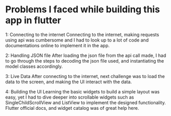 # Problems I faced while building this app in flutter

1:  Connecting to the internet
    Connecting to the internet, making requests using api was cumbersome and 
    I had to look up to a lot of code and documentations online to implement it in the app.

2:  Handling JSON file
    After loading the json file from the api call made, I had to go through the steps to decoding the json file used, and instantiating the model classes accordingly.

3:  Live Data
    After connecting to the internet, next challenge was to load the data to the screen, and making the UI interact with the data. 

4:  Building the UI
    Learning the basic widgets to build a simple layout was easy, yet I had to dive deeper into scrollable widgets such as SingleChildScrollView and ListView to implement the designed functionality. Flutter official docs, and widget catalog was of great help here.